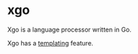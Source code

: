 <h1 class="libTop">xgo</h1>

Xgo is a language processor written in Go.

Xgo has a [templating](template.html) feature.
